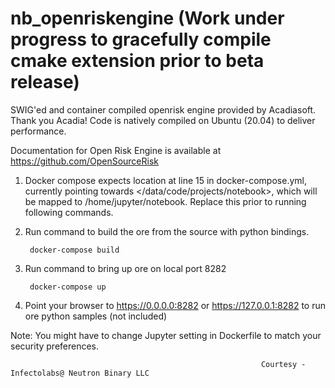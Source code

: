 # nb_openriskengine (Work under progress to gracefully compile cmake extension prior to beta release)
SWIG'ed and container compiled openrisk engine provided by Acadiasoft. Thank you Acadia! Code is natively compiled on Ubuntu (20.04) to deliver performance. 

Documentation for Open Risk Engine is available at https://github.com/OpenSourceRisk

1. Docker compose expects location at line 15 in docker-compose.yml, currently pointing towards </data/code/projects/notebook>, which will be mapped to /home/jupyter/notebook. Replace this prior to running following commands.

2. Run  command to build the ore from the source with python bindings.

        docker-compose build

3. Run  command to bring up ore on local port 8282

        docker-compose up
        
4. Point your browser to https://0.0.0.0:8282 or https://127.0.0.1:8282 to run ore python samples (not included)       

Note: You might have to change Jupyter setting in Dockerfile to match your security preferences.

                                                            Courtesy - Infectolabs@ Neutron Binary LLC
        

